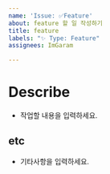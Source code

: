 ```yaml
---
name: 'Issue: ✅Feature'
about: feature 할 일 작성하기
title: feature
labels: "✨ Type: Feature"
assignees: ImGaram

---
```


# Describe
- 작업할 내용을 입력하세요.

## etc
- 기타사항을 입력하세요.
